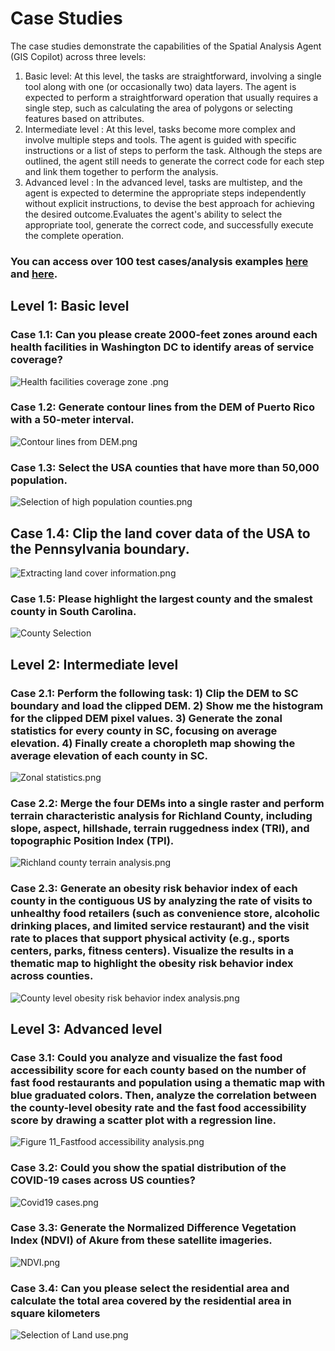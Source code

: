 # Case Studies
The case studies demonstrate the capabilities of the Spatial Analysis Agent (GIS Copilot) across three levels:

1. Basic level: At this level, the tasks are straightforward, involving a single tool along with one (or occasionally two) data layers. The agent is expected to perform a straightforward operation that usually requires a single step, such as calculating the area of polygons or selecting features based on attributes.
2. Intermediate level : At this level, tasks become more complex and involve multiple steps and tools. The agent is guided with specific instructions or a list of steps to perform the task. Although the steps are outlined, the agent still needs to generate the correct code for each step and link them together to perform the analysis.
3. Advanced level : In the advanced level, tasks are multistep, and the agent is expected to determine the appropriate steps independently without explicit instructions, to devise the best approach for achieving the desired outcome.Evaluates the agent's ability to select the appropriate tool, generate the correct code, and successfully execute the complete operation.

### You can access over 100 test cases/analysis examples [here](https://giscience.psu.edu/copilot_test/) and [here](https://giscience.psu.edu/gis-copilot-demonstrations/).

## Level 1: Basic level
### Case 1.1: Can you please create 2000-feet zones around each health facilities in Washington DC to identify areas of service coverage?

![Health facilities coverage zone .png](Doc%2FCase%20Studies%2FLevel%201%2FHealth%20facilities%20coverage%20zone%20.png)

### Case 1.2: Generate contour lines from the DEM of Puerto Rico with a 50-meter interval.

![Contour lines from DEM.png](Doc%2FCase%20Studies%2FLevel%201%2FContour%20lines%20from%20DEM.png)

### Case 1.3: Select the USA counties that have more than 50,000 population.

![Selection of high population counties.png](Doc%2FCase%20Studies%2FLevel%201%2FSelection%20of%20high%20population%20counties.png)

## Case 1.4: Clip the land cover data of the USA to the Pennsylvania boundary.

![Extracting land cover information.png](Doc%2FCase%20Studies%2FLevel%201%2FExtracting%20land%20cover%20information.png)

### Case 1.5: Please highlight the largest county and the smalest county in South Carolina.
![County Selection](Doc/Case%20Studies/Level%202/CountySelection.png)

## Level 2: Intermediate level
### Case 2.1: Perform the following task: 1) Clip the DEM to SC boundary and load the clipped DEM. 2) Show me the histogram for the clipped DEM pixel values. 3) Generate the zonal statistics for every county in SC, focusing on average elevation. 4) Finally create a choropleth map showing the average elevation of each county in SC.

![Zonal statistics.png](Doc%2FCase%20Studies%2FLevel%202%2FZonal%20statistics.png)


### Case 2.2: Merge the four DEMs into a single raster and perform terrain characteristic analysis for Richland County, including slope, aspect, hillshade, terrain ruggedness index (TRI), and topographic Position Index (TPI).

![Richland county terrain analysis.png](Doc%2FCase%20Studies%2FLevel%202%2FRichland%20county%20terrain%20analysis.png)


### Case 2.3: Generate an obesity risk behavior index of each county in the contiguous US by analyzing the rate of visits to unhealthy food retailers (such as convenience store, alcoholic drinking places, and limited service restaurant) and the visit rate to places that support physical activity (e.g., sports centers, parks, fitness centers). Visualize the results in a thematic map to highlight the obesity risk behavior index across counties.

![County level obesity risk behavior index analysis.png](Doc%2FCase%20Studies%2FLevel%202%2FCounty%20level%20obesity%20risk%20behavior%20index%20analysis.png)


## Level 3: Advanced level

### Case 3.1: Could you analyze and visualize the fast food accessibility score for each county based on the number of fast food restaurants and population using a thematic map with blue graduated colors. Then, analyze the correlation between the county-level obesity rate and the fast food accessibility score by drawing a scatter plot with a regression line.
![Figure 11_Fastfood accessibility analysis.png](Doc%2FCase%20Studies%2FLevel%203%2FFigure%2011_Fastfood%20accessibility%20analysis.png)


### Case 3.2: Could you show the spatial distribution of the COVID-19 cases across US counties?

![Covid19 cases.png](Doc%2FCase%20Studies%2FLevel%203%2FCovid19%20cases.png)

### Case 3.3: Generate the Normalized Difference Vegetation Index (NDVI) of Akure from these satellite imageries.

![NDVI.png](Doc%2FCase%20Studies%2FLevel%203%2FNDVI.png)


### Case 3.4: Can you please select the residential area and calculate the total area covered by the residential area in square kilometers

![Selection of Land use.png](Doc%2FCase%20Studies%2FLevel%203%2FSelection%20of%20Land%20use.png)
